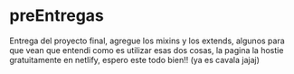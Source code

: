 # preEntregas

Entrega del proyecto final, agregue los mixins y los extends, algunos para que vean que entendi como es  utilizar esas dos cosas, la pagina la hostie gratuitamente en netlify, espero este todo bien!! (ya es cavala jajaj)
